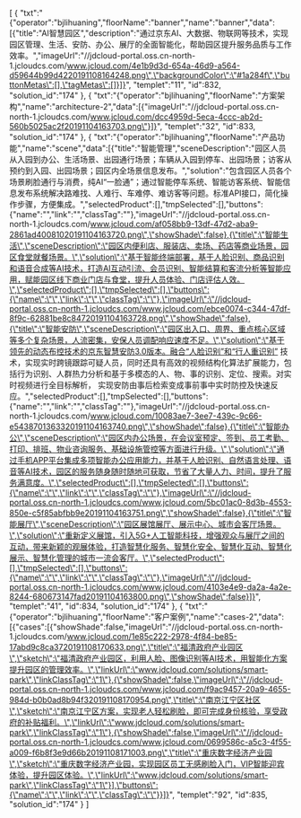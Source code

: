 [
	{
		"txt":"{\"operator\":\"bjlihuaning\",\"floorName\":\"banner\",\"name\":\"banner\",\"data\":[{\"title\":\"AI智慧园区\",\"description\":\"通过京东AI、大数据、物联网等技术，实现园区管理、生活、安防、办公、展厅的全面智能化，帮助园区提升服务品质与工作效率。\",\"imageUrl\":\"//jdcloud-portal.oss.cn-north-1.jcloudcs.com/www.jcloud.com/4e1b9d3d-654a-46d9-a564-d59644b99d4220191108164248.png\",\"backgroundColor\":\"#1a284f\",\"buttonMetas\":[],\"tagMetas\":[]}]}",
		"templet":"11",
		"id":832,
		"solution_id":"174"
	},
	{
		"txt":"{\"operator\":\"bjlihuaning\",\"floorName\":\"方案架构\",\"name\":\"architecture-2\",\"data\":[{\"imageUrl\":\"//jdcloud-portal.oss.cn-north-1.jcloudcs.com/www.jcloud.com/dcc4959d-5eca-4ccc-ab2d-560b5025ac2f20191104163703.png\"}]}",
		"templet":"32",
		"id":833,
		"solution_id":"174"
	},
	{
		"txt":"{\"operator\":\"bjlihuaning\",\"floorName\":\"产品功能\",\"name\":\"scene\",\"data\":[{\"title\":\"智能管理\",\"sceneDescription\":\"园区人员从入园到办公、生活场景、出园通行场景；车辆从入园到停车、出园场景；访客从预约到入园、出园场景；园区内全场景信息发布。\",\"solution\":\"包含园区人员各个场景刷脸通行与消费，纯AI“一脸通”；通过智能停车系统、智能访客系统、智能信息发布系统解决路难找、人难行、车难停、难访客等问题。标准API接口，简化操作步骤，方便集成。\",\"selectedProduct\":[],\"tmpSelected\":[],\"buttons\":{\"name\":\"\",\"link\":\"\",\"classTag\":\"\"},\"imageUrl\":\"//jdcloud-portal.oss.cn-north-1.jcloudcs.com/www.jcloud.com/af058bb9-13df-47d2-aba9-2861ad40081020191104163720.png\",\"showShade\":false},{\"title\":\"智能生活\",\"sceneDescription\":\"园区内便利店、服装店、卖场、药店等商业场景，园区食堂就餐场景。\",\"solution\":\"基于智能终端部署，基于人脸识别、商品识别和语音合成等AI技术，打造AI互动引流、会员识别、智能结算和客流分析等智能应用，赋能园区线下商业门店与食堂，提升人员体验、门店评估人效。\",\"selectedProduct\":[],\"tmpSelected\":[],\"buttons\":{\"name\":\"\",\"link\":\"\",\"classTag\":\"\"},\"imageUrl\":\"//jdcloud-portal.oss.cn-north-1.jcloudcs.com/www.jcloud.com/ebce0074-c344-47df-8f9c-62881be8c84720191104163728.png\",\"showShade\":false},{\"title\":\"智能安防\",\"sceneDescription\":\"园区出入口、周界、重点核心区域等多个复杂场景，人流密集，安保人员调配响应速度不足。\",\"solution\":\"基于领先的动态布控技术的京东智慧安防3.0版本。融合“人脸识别”和“行人重识别” 技术，实现实时跨镜跟踪可疑人员，同时还具有高效的视频结构化算法扩展能力，包括行为识别、人群热力分析和基于多模态的人、物、事的识别、定位、搜索。对实时视频进行全目标解析， 实现安防由事后检索变成事前事中实时防控及快速反应。\",\"selectedProduct\":[],\"tmpSelected\":[],\"buttons\":{\"name\":\"\",\"link\":\"\",\"classTag\":\"\"},\"imageUrl\":\"//jdcloud-portal.oss.cn-north-1.jcloudcs.com/www.jcloud.com/10083ae7-3ee7-439c-9c66-e5438701363320191104163740.png\",\"showShade\":false},{\"title\":\"智能办公\",\"sceneDescription\":\"园区内办公场景，在会议室预定、签到、员工考勤、打印、排班、物业咨询服务、基础设施管控等方面进行升级。\",\"solution\":\"通过手机APP平台集成多项智能办公应用能力，并基于人脸识别、自然语言处理、语音等AI技术，园区的服务随身随时随地可获取，节省了大量人力、时间，提升了服务满意度。\",\"selectedProduct\":[],\"tmpSelected\":[],\"buttons\":{\"name\":\"\",\"link\":\"\",\"classTag\":\"\"},\"imageUrl\":\"//jdcloud-portal.oss.cn-north-1.jcloudcs.com/www.jcloud.com/5bc01ac0-8d3b-4553-850e-c5f85abfbb9e20191104163751.png\",\"showShade\":false},{\"title\":\"智能展厅\",\"sceneDescription\":\"园区展馆展厅、展示中心、城市会客厅场景。\",\"solution\":\"重新定义展馆，引入5G+人工智能科技，增强观众与展厅之间的互动，带来新颖的观展体验，打造智慧化服务、智慧化安全、智慧化互动、智慧化展示、智慧化管理的城市一流会客厅。\",\"selectedProduct\":[],\"tmpSelected\":[],\"buttons\":{\"name\":\"\",\"link\":\"\",\"classTag\":\"\"},\"imageUrl\":\"//jdcloud-portal.oss.cn-north-1.jcloudcs.com/www.jcloud.com/4103e4e9-da2a-4a2e-8244-680673147fad20191104163800.png\",\"showShade\":false}]}",
		"templet":"41",
		"id":834,
		"solution_id":"174"
	},
	{
		"txt":"{\"operator\":\"bjlihuaning\",\"floorName\":\"客户案例\",\"name\":\"cases-2\",\"data\":[{\"cases\":[{\"showShade\":false,\"imageUrl\":\"//jdcloud-portal.oss.cn-north-1.jcloudcs.com/www.jcloud.com/1e85c222-2978-4f84-be85-17abd9c8ca3720191108170633.png\",\"title\":\"福清政府产业园区\",\"sketch\":\"福清政府产业园区，利用人脸、图像识别等AI技术，用智能化方案提升园区的管理效率。\",\"linkUrl\":\"www.jdcloud.com/solutions/smart-park\",\"linkClassTag\":\"1\"},{\"showShade\":false,\"imageUrl\":\"//jdcloud-portal.oss.cn-north-1.jcloudcs.com/www.jcloud.com/f9ac9457-20a9-4655-984d-b0b0ad8b94f320191108170954.png\",\"title\":\"南京江宁区社区\",\"sketch\":\"南京江宁区方案，实现老人轻松刷脸，即可完成身份核验，享受政府的补贴福利。\",\"linkUrl\":\"www.jdcloud.com/solutions/smart-park\",\"linkClassTag\":\"1\"},{\"showShade\":false,\"imageUrl\":\"//jdcloud-portal.oss.cn-north-1.jcloudcs.com/www.jcloud.com/0699586c-a5c3-4f55-a009-f6b8f3e9d66b20191108171003.png\",\"title\":\"重庆数字经济产业园\",\"sketch\":\"重庆数字经济产业园，实现园区员工无感刷脸入门，VIP智能迎宾体验，提升园区体验。\",\"linkUrl\":\"www.jdcloud.com/solutions/smart-park\",\"linkClassTag\":\"1\"}],\"buttons\":{\"name\":\"\",\"link\":\"\",\"classTag\":\"\"}}]}",
		"templet":"92",
		"id":835,
		"solution_id":"174"
	}
]